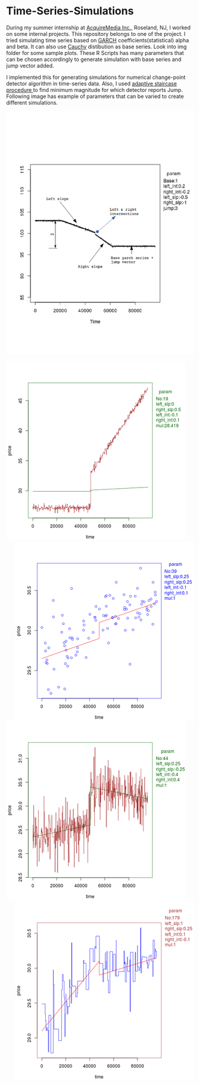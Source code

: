 # Time-Series-Simulations

During my summer internship at [AcquireMedia Inc.](http://www.acquiremedia.com/), Roseland, NJ, I worked on some internal projects.
This repository belongs to one of the project. I tried simulating time series based on [GARCH](https://en.wikipedia.org/wiki/Autoregressive_conditional_heteroskedasticity) coefficients(statistical)
alpha and beta. It can also use [Cauchy](https://en.wikipedia.org/wiki/Cauchy_distribution) distibution as base series. Look into img folder for some sample plots. These R Scripts has many parameters that can be chosen accordingly to generate simulation with base series and jump vector added.

I implemented this for generating simulations for numerical change-point detector algorithm in time-series data. Also, I used [adaptive staircase procedure ](https://en.wikipedia.org/wiki/Psychophysics#Adaptive_psychophysical_methods) to find minimum magnitude for which detector reports Jump. Following image has example of parameters that can be varied to create different simulations.

![info_image](img/info.png)

<img src="img/1.png" width="480" height="480" float="left"/><img src="img/2.png" width="480" height="480" align="right"/>
</br>
</br>
<img src="img/3.png" width="480" height="480" float="left"/><img src="img/4.png" width="480" height="480" align="right"/>

